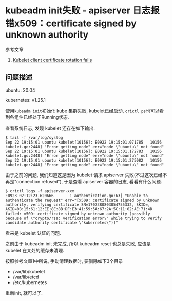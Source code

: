 # kubeadm init失败 - apiserver 日志报错x509：certificate signed by unknown authority

参考文章

1. [Kubelet client certificate rotation fails](https://kubernetes.io/docs/setup/production-environment/tools/kubeadm/troubleshooting-kubeadm/)

## 问题描述

ubuntu: 20.04

kubernetes: v1.25.1

使用`kubeadm init`初始化 kube 集群失败, kubelet已经启动, `crictl ps`也可以看到各组件已经处于Running状态.

查看系统日志, 发现 kubelet 还存在如下输出.

```
$ tail -f /var/log/syslog
Sep 22 19:15:01 ubuntu kubelet[10156]: E0922 19:15:01.071785   10156 kubelet.go:2448] "Error getting node" err="node \"ubuntu\" not found"
Sep 22 19:15:01 ubuntu kubelet[10156]: E0922 19:15:01.172783   10156 kubelet.go:2448] "Error getting node" err="node \"ubuntu\" not found"
Sep 22 19:15:01 ubuntu kubelet[10156]: E0922 19:15:01.275082   10156 kubelet.go:2448] "Error getting node" err="node \"ubuntu\" not found"
```

由于之前的问题, 我们知道这是因为 kubelet 请求 apiserver 失败(不过这次已经不再是"connection refused"), 于是查看 apiserver 容器的日志, 看看有什么问题.

```console
$ crictl logs -f apiserver-xxx
E0923 02:12:23.620666       1 authentication.go:63] "Unable to authenticate the request" err="[x509: certificate signed by unknown authority, verifying certificate SN=1707380803054755332, SKID=, AKID=0B:15:61:12:EE:8E:8B:DF:E3:41:59:5A:67:2A:5C:11:02:AE:71:4D failed: x509: certificate signed by unknown authority (possibly because of \"crypto/rsa: verification error\" while trying to verify candidate authority certificate \"kubernetes\")]"
```

看来是 kubelet 认证的问题.

之前由于 kubeadm init 未完成, 所以 kubeadm reset 也总是失败, 应该是 kubelet 在某处的缓存未清理.

按照参考文章1中所说, 手动清理数据时, 要删除如下3个目录

- /var/lib/kubelet
- /var/lib/etcd
- /etc/kubernetes

重新init, 就可以了.
